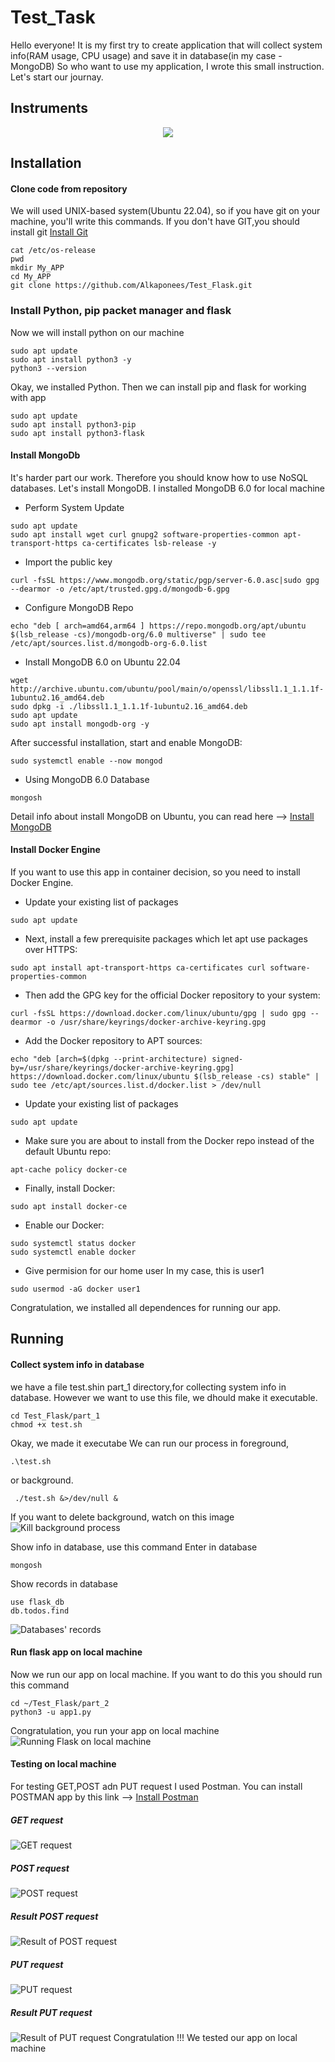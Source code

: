 # Test_Task 
Hello everyone! It is my first try to create application that will collect system info(RAM usage, CPU usage) and save it in database(in my case - MongoDB)
So who want to use my application, I wrote this small instruction. Let's start our journay.
## Instruments
<p align="center">
  <a href="https://skillicons.dev">
    <img src="https://skillicons.dev/icons?i=python,docker,flask,git,mongodb" />
  </a>
</p>

## Installation
#### Clone code from repository
We will used UNIX-based system(Ubuntu 22.04), so if you have git on your machine, you'll write this commands. 
If you don't have GIT,you should install git [Install Git](https://github.com/git-guides/install-git)
```
cat /etc/os-release
pwd 
mkdir My_APP
cd My_APP
git clone https://github.com/Alkaponees/Test_Flask.git
```
### Install Python, pip packet manager and flask
Now we will install python on our machine
```
sudo apt update
sudo apt install python3 -y
python3 --version
```
Okay, we installed Python. Then we can install pip and flask for working with app
```
sudo apt update
sudo apt install python3-pip
sudo apt install python3-flask
```
#### Install MongoDb
It's harder part our work. Therefore you should know how to use NoSQL databases. Let's install MongoDB.
I installed MongoDB 6.0 for local machine
* Perform System Update
```
sudo apt update
sudo apt install wget curl gnupg2 software-properties-common apt-transport-https ca-certificates lsb-release -y
```
*  Import the public key
```
curl -fsSL https://www.mongodb.org/static/pgp/server-6.0.asc|sudo gpg --dearmor -o /etc/apt/trusted.gpg.d/mongodb-6.gpg
```
* Configure MongoDB Repo
```
echo "deb [ arch=amd64,arm64 ] https://repo.mongodb.org/apt/ubuntu $(lsb_release -cs)/mongodb-org/6.0 multiverse" | sudo tee /etc/apt/sources.list.d/mongodb-org-6.0.list
```
* Install MongoDB 6.0 on Ubuntu 22.04
```
wget http://archive.ubuntu.com/ubuntu/pool/main/o/openssl/libssl1.1_1.1.1f-1ubuntu2.16_amd64.deb
sudo dpkg -i ./libssl1.1_1.1.1f-1ubuntu2.16_amd64.deb
sudo apt update
sudo apt install mongodb-org -y
```
After successful installation, start and enable MongoDB:
```
sudo systemctl enable --now mongod
```
* Using MongoDB 6.0 Database
```
mongosh
```
Detail info about install MongoDB on Ubuntu, you can read here --> [Install MongoDB](https://techviewleo.com/install-mongodb-on-ubuntu-linux/)

#### Install Docker Engine
If you want to use this app in container decision, so you need to install Docker Engine.
- Update your existing list of packages
```
sudo apt update 
```
- Next, install a few prerequisite packages which let apt use packages over HTTPS:
```
sudo apt install apt-transport-https ca-certificates curl software-properties-common
```
- Then add the GPG key for the official Docker repository to your system:
```
curl -fsSL https://download.docker.com/linux/ubuntu/gpg | sudo gpg --dearmor -o /usr/share/keyrings/docker-archive-keyring.gpg
```
- Add the Docker repository to APT sources:
```
echo "deb [arch=$(dpkg --print-architecture) signed-by=/usr/share/keyrings/docker-archive-keyring.gpg] https://download.docker.com/linux/ubuntu $(lsb_release -cs) stable" | sudo tee /etc/apt/sources.list.d/docker.list > /dev/null
```
- Update your existing list of packages
```
sudo apt update 
```
- Make sure you are about to install from the Docker repo instead of the default Ubuntu repo:
```
apt-cache policy docker-ce
```
- Finally, install Docker:
```
sudo apt install docker-ce
```
- Enable our Docker:
```
sudo systemctl status docker
sudo systemctl enable docker
```
- Give permision for our home user
In my case, this is user1
``` 
sudo usermod -aG docker user1
```
Congratulation, we installed all dependences for running our app.

## Running
#### Collect system info in database
we have a file test.shin part_1 directory,for collecting system info in database. However we want to use this file, we dhould make it executable.
```
cd Test_Flask/part_1
chmod +x test.sh
```
Okay, we made it executabe
We can run our process in foreground,
~~~
.\test.sh
~~~
or background. 
~~~
 ./test.sh &>/dev/null &
~~~
If you want to delete background, watch on this image
![Kill background process](images/Run_test_sh_background.jpg)

Show info in database, use this command
Enter in database
~~~
mongosh
~~~
Show records in database
~~~
use flask_db
db.todos.find
~~~
![Databases' records](images/Show%20info%20in%20database.jpg)
#### Run flask app on local machine
Now we run our app on local machine. If you want to do this you should run this command
~~~
cd ~/Test_Flask/part_2
python3 -u app1.py
~~~
Congratulation, you run your app on local machine
![Running Flask on local machine](images/Run%20Flask%20app%20on%20local%20machine.jpg)
#### Testing  on local machine
For testing GET,POST adn PUT request I used Postman. You can install POSTMAN app by this link --> [Install Postman](https://www.postman.com/downloads/)
##### GET request
![GET request](images/Get%20request%20on%20local%20machine.jpg)
##### POST request
![POST request](images/Post%20request%20on%20local%20machine.jpg)
##### Result POST request
![Result of POST request](images/Result%20post%20command%20on%20local%20machine.jpg)
##### PUT request
![PUT request](images/PUT%20request%20on%20local%20machine.jpg)
##### Result PUT request
![Result of PUT request](images/Result%20PUT%20request%20on%20local%20machine.jpg)
Congratulation !!! We tested our app on local machine